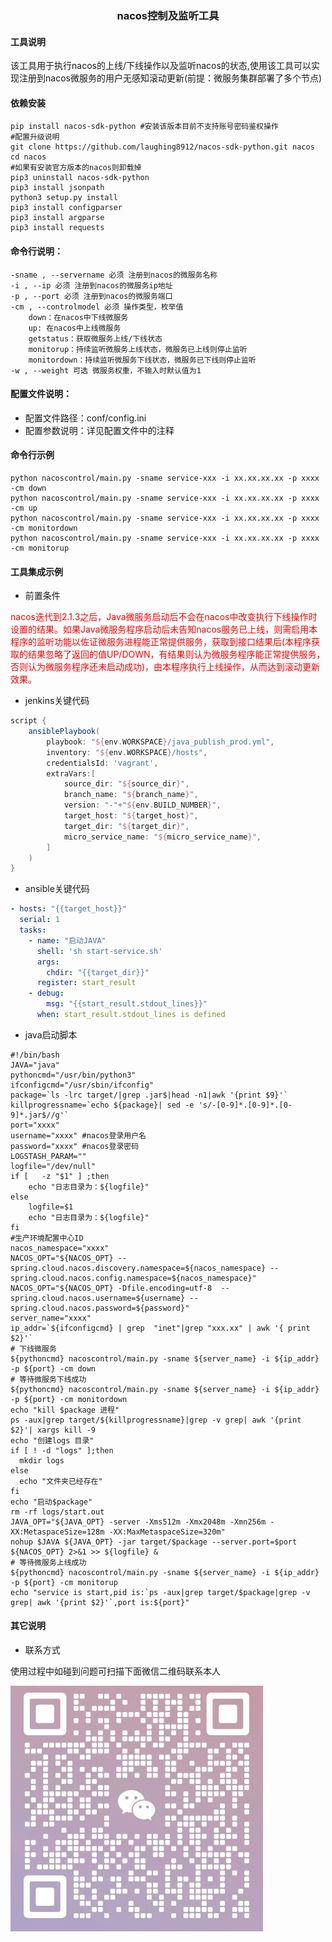 ### <p align=center>nacos控制及监听工具</p>
#### 工具说明
该工具用于执行nacos的上线/下线操作以及监听nacos的状态,使用该工具可以实现注册到nacos微服务的用户无感知滚动更新(前提：微服务集群部署了多个节点)
#### 依赖安装
```shell
pip install nacos-sdk-python #安装该版本目前不支持账号密码鉴权操作
#配置升级说明
git clone https://github.com/laughing8912/nacos-sdk-python.git nacos
cd nacos
#如果有安装官方版本的nacos则卸载掉
pip3 uninstall nacos-sdk-python
pip3 install jsonpath
python3 setup.py install
pip3 install configparser
pip3 install argparse
pip3 install requests
```
#### 命令行说明：
``` properties
-sname , --servername 必须 注册到nacos的微服务名称
-i , --ip 必须 注册到nacos的微服务ip地址
-p , --port 必须 注册到nacos的微服务端口
-cm , --controlmodel 必须 操作类型，枚举值
    down：在nacos中下线微服务
    up: 在nacos中上线微服务
    getstatus：获取微服务上线/下线状态
    monitorup：持续监听微服务上线状态，微服务已上线则停止监听
    monitordown：持续监听微服务下线状态，微服务已下线则停止监听
-w , --weight 可选 微服务权重，不输入时默认值为1
```
#### 配置文件说明：
- 配置文件路径：conf/config.ini
- 配置参数说明：详见配置文件中的注释
#### 命令行示例
```shell
python nacoscontrol/main.py -sname service-xxx -i xx.xx.xx.xx -p xxxx -cm down
python nacoscontrol/main.py -sname service-xxx -i xx.xx.xx.xx -p xxxx -cm up
python nacoscontrol/main.py -sname service-xxx -i xx.xx.xx.xx -p xxxx -cm monitordown
python nacoscontrol/main.py -sname service-xxx -i xx.xx.xx.xx -p xxxx -cm monitorup
```
#### 工具集成示例
- 前置条件

<p><font color=red>nacos迭代到2.1.3之后，Java微服务启动后不会在nacos中改变执行下线操作时设置的结果。如果Java微服务程序启动后未告知nacos服务已上线，则需启用本程序的监听功能以佐证微服务进程能正常提供服务，获取到接口结果后(本程序获取的结果忽略了返回的值UP/DOWN，有结果则认为微服务程序能正常提供服务，否则认为微服务程序还未启动成功)，由本程序执行上线操作，从而达到滚动更新效果。</font></p>

- jenkins关键代码
```groovy
script {
    ansiblePlaybook(
        playbook: "${env.WORKSPACE}/java_publish_prod.yml",
        inventory: "${env.WORKSPACE}/hosts",
        credentialsId: 'vagrant',
        extraVars:[
            source_dir: "${source_dir}",
            branch_name: "${branch_name}",
            version: "-"+"${env.BUILD_NUMBER}",
            target_host: "${target_host}",
            target_dir: "${target_dir}",
            micro_service_name: "${micro_service_name}",
        ]
    )
}
```
- ansible关键代码
```yaml
- hosts: "{{target_host}}"
  serial: 1
  tasks:
    - name: "启动JAVA"
      shell: 'sh start-service.sh'
      args:
        chdir: "{{target_dir}}"
      register: start_result
    - debug:
        msg: "{{start_result.stdout_lines}}"
      when: start_result.stdout_lines is defined
```
- java启动脚本
```shell
#!/bin/bash
JAVA="java"
pythoncmd="/usr/bin/python3"
ifconfigcmd="/usr/sbin/ifconfig"
package=`ls -lrc target/|grep .jar$|head -n1|awk '{print $9}'`
killprogressname=`echo ${package}| sed -e 's/-[0-9]*.[0-9]*.[0-9]*.jar$//g'`
port="xxxx"
username="xxxx" #nacos登录用户名
password="xxxx" #nacos登录密码
LOGSTASH_PARAM=""
logfile="/dev/null"
if [   -z "$1" ] ;then
    echo "日志目录为：${logfile}"
else
    logfile=$1
    echo "日志目录为：${logfile}"
fi
#生产环境配置中心ID
nacos_namespace="xxxx"
NACOS_OPT="${NACOS_OPT} --spring.cloud.nacos.discovery.namespace=${nacos_namespace} --spring.cloud.nacos.config.namespace=${nacos_namespace}"
NACOS_OPT="${NACOS_OPT} -Dfile.encoding=utf-8  --spring.cloud.nacos.username=${username} --spring.cloud.nacos.password=${password}"
server_name="xxxx"
ip_addr=`${ifconfigcmd} | grep  "inet"|grep "xxx.xx" | awk '{ print $2}'`
# 下线微服务
${pythoncmd} nacoscontrol/main.py -sname ${server_name} -i ${ip_addr} -p ${port} -cm down
# 等待微服务下线成功
${pythoncmd} nacoscontrol/main.py -sname ${server_name} -i ${ip_addr} -p ${port} -cm monitordown
echo "kill $package 进程"
ps -aux|grep target/${killprogressname}|grep -v grep| awk '{print $2}'| xargs kill -9
echo "创建logs 目录"
if [ ! -d "logs" ];then
  mkdir logs
else
  echo "文件夹已经存在"
fi
echo "启动$package"
rm -rf logs/start.out
JAVA_OPT="${JAVA_OPT} -server -Xms512m -Xmx2048m -Xmn256m -XX:MetaspaceSize=128m -XX:MaxMetaspaceSize=320m"
nohup $JAVA ${JAVA_OPT} -jar target/$package --server.port=$port ${NACOS_OPT} 2>&1 >> ${logfile} &
# 等待微服务上线成功
${pythoncmd} nacoscontrol/main.py -sname ${server_name} -i ${ip_addr} -p ${port} -cm monitorup
echo "service is start,pid is:`ps -aux|grep target/$package|grep -v grep| awk '{print $2}'`,port is:${port}"
```
#### 其它说明
- 联系方式

使用过程中如碰到问题可扫描下面微信二维码联系本人

![1700189602468](assets/1700189602468.png)
